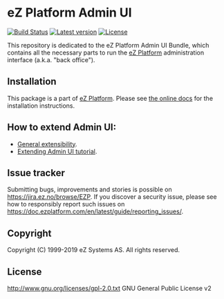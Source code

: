 # eZ Platform Admin UI

[![Build Status](https://img.shields.io/travis/ezsystems/ezplatform-admin-ui.svg?style=flat-square&branch=master)](https://travis-ci.org/ezsystems/ezplatform-admin-ui)
[![Latest version](https://img.shields.io/github/release/ezsystems/ezplatform-admin-ui.svg?style=flat-square)](https://github.com/ezsystems/ezplatform-admin-ui/releases)
[![License](https://img.shields.io/github/license/ezsystems/ezplatform-admin-ui.svg?style=flat-square)](LICENSE)

This repository is dedicated to the eZ Platform Admin UI Bundle, which contains all the necessary
parts to run the [eZ&nbsp;Platform](https://www.ezplatform.com/) administration interface (a.k.a. "back office").

## Installation

This package is a part of [eZ Platform](https://github.com/ezsystems/ezplatform).
Please see [the online docs](https://doc.ezplatform.com/en/latest/getting_started/install_ez_platform/) for the installation instructions.

## How to extend Admin UI:
- [General extensibility](https://doc.ezplatform.com/en/latest/guide/extending_ez_platform/).
- [Extending Admin UI tutorial](https://doc.ezplatform.com/en/latest/tutorials/extending_admin_ui/extending_admin_ui/).

## Issue tracker

Submitting bugs, improvements and stories is possible on https://jira.ez.no/browse/EZP.
If you discover a security issue, please see how to responsibly report such issues on https://doc.ezplatform.com/en/latest/guide/reporting_issues/.

## Copyright

Copyright (C) 1999-2019 eZ Systems AS. All rights reserved.

## License

http://www.gnu.org/licenses/gpl-2.0.txt GNU General Public License v2
